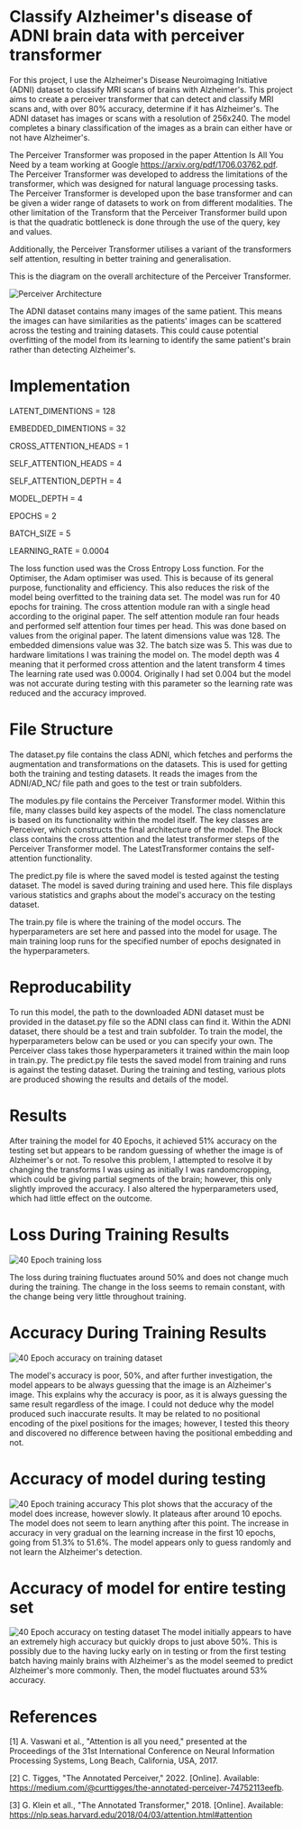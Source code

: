 # Classify Alzheimer's disease of ADNI brain data with perceiver transformer
For this project, I use the Alzheimer's Disease Neuroimaging Initiative (ADNI) dataset to classify MRI scans of brains with Alzheimer's. This project aims to create a perceiver transformer that can detect and classify MRI scans and, with over 80% accuracy, determine if it has Alzheimer's. The ADNI dataset has images or scans with a resolution of 256x240. The model completes a binary classification of the images as a brain can either have or not have Alzheimer's.

The Perceiver Transformer was proposed in the paper Attention Is All You Need by a team working at Google https://arxiv.org/pdf/1706.03762.pdf. The Perceiver Transformer was developed to address the limitations of the transformer, which was designed for natural language processing tasks. The Perceiver Transformer is developed upon the base transformer and can be given a wider range of datasets to work on from different modalities. The other limitation of the Transform that the Perceiver Transformer build upon is that the quadratic bottleneck is done through the use of the query, key and values.

Additionally, the Perceiver Transformer utilises a variant of the transformers self attention, resulting in better training and generalisation.

This is the diagram on the overall architecture of the Perceiver Transformer.

![Perceiver Architecture](./plots/architecture.png)

The ADNI dataset contains many images of the same patient. This means the images can have similarities as the patients' images can be scattered across the testing and training datasets. This could cause potential overfitting of the model from its learning to identify the same patient's brain rather than detecting Alzheimer's. 


# Implementation
LATENT_DIMENTIONS = 128

EMBEDDED_DIMENTIONS = 32

CROSS_ATTENTION_HEADS = 1

SELF_ATTENTION_HEADS = 4

SELF_ATTENTION_DEPTH = 4

MODEL_DEPTH = 4

EPOCHS = 2

BATCH_SIZE = 5

LEARNING_RATE = 0.0004 

The loss function used was the Cross Entropy Loss function.
For the Optimiser, the Adam optimiser was used. This is because of its general purpose, functionality and efficiency. This also reduces the risk of the model being overfitted to the training data set. 
The model was run for 40 epochs for training.
The cross attention module ran with a single head according to the original paper.
The self attention module ran four heads and performed self attention four times per head. This was done based on values from the original paper.
The latent dimensions value was 128.
The embedded dimensions value was 32.
The batch size was 5. This was due to hardware limitations I was training the model on.
The model depth was 4 meaning that it performed cross attention and the latent transform 4 times
The learning rate used was 0.0004. Originally I had set 0.004 but the model was not accurate during testing with this parameter so the learning rate was reduced and the accuracy improved.





# File Structure
The dataset.py file contains the class ADNI, which fetches and performs the augmentation and transformations on the datasets. This is used for getting both the training and testing datasets. It reads the images from the ADNI/AD_NC/ file path and goes to the test or train subfolders. 

The modules.py file contains the Perceiver Transformer model. Within this file, many classes build key aspects of the model. The class nomenclature is based on its functionality within the model itself. The key classes are Perceiver, which constructs the final architecture of the model. The Block class contains the cross attention and the latest transformer steps of the Perceiver Transformer model. The LatestTransformer contains the self-attention functionality. 

The predict.py file is where the saved model is tested against the testing dataset. The model is saved during training and used here. This file displays various statistics and graphs about the model's accuracy on the testing dataset.

The train.py file is where the training of the model occurs. The hyperparameters are set here and passed into the model for usage. The main training loop runs for the specified number of epochs designated in the hyperparameters.

# Reproducability
To run this model, the path to the downloaded ADNI dataset must be provided in the dataset.py file so the ADNI class can find it. Within the ADNI dataset, there should be a test and train subfolder. To train the model, the hyperparameters below can be used or you can specify your own. The Perceiver class takes those hyperparameters it trained within the main loop in train.py. The predict.py file tests the saved model from training and runs is against the testing dataset. During the training and testing, various plots are produced showing the results and details of the model.

# Results

After training the model for 40 Epochs, it achieved 51% accuracy on the testing set but appears to be random guessing of whether the image is of Alzheimer's or not. To resolve this problem, I attempted to resolve it by changing the transforms I was using as initially I was randomcropping, which could be giving partial segments of the brain; however, this only slightly improved the accuracy. I also altered the hyperparameters used, which had little effect on the outcome. 

# Loss During Training Results
![40 Epoch training loss](./plots/40epochlossoverepochs.png)

The loss during training fluctuates around 50% and does not change much during the training. The change in the loss seems to remain constant, with the change being very little throughout training. 

# Accuracy During Training Results

![40 Epoch accuracy on training dataset](./plots/40epochaccuracyprediction.png)

The model's accuracy is poor, 50%, and after further investigation, the model appears to be always guessing that the image is an Alzheimer's image. This explains why the accuracy is poor, as it is always guessing the same result regardless of the image. I could not deduce why the model produced such inaccurate results. It may be related to no positional encoding of the pixel positions for the images; however, I tested this theory and discovered no difference between having the positional embedding and not.

# Accuracy of model during testing
![40 Epoch training accuracy](./plots/40epochtrainingaccuracy.png)
This plot shows that the accuracy of the model does increase, however slowly. It plateaus after around 10 epochs. The model does not seem to learn anything after this point. The increase in accuracy in very gradual on the learning increase in the first 10 epochs, going from 51.3% to 51.6%. The model appears only to guess randomly and not learn the Alzheimer's detection. 

# Accuracy of model for entire testing set
![40 Epoch accuracy on testing dataset](./plots/40epochpredictingaccuracy.png)
The model initially appears to have an extremely high accuracy but quickly drops to just above 50%. This is possibly due to the having lucky early on in testing or from the first testing batch having mainly brains with Alzheimer's as the model seemed to predict Alzheimer's more commonly. Then, the model fluctuates around 53% accuracy. 

# References
[1]	A. Vaswani et al., "Attention is all you need," presented at the Proceedings of the 31st International Conference on Neural Information Processing Systems, Long Beach, California, USA, 2017.

[2]	C. Tigges, "The Annotated Perceiver," 2022. [Online]. Available: https://medium.com/@curttigges/the-annotated-perceiver-74752113eefb.

[3] G. Klein et all., "The Annotated Transformer," 2018. [Online]. Available: https://nlp.seas.harvard.edu/2018/04/03/attention.html#attention